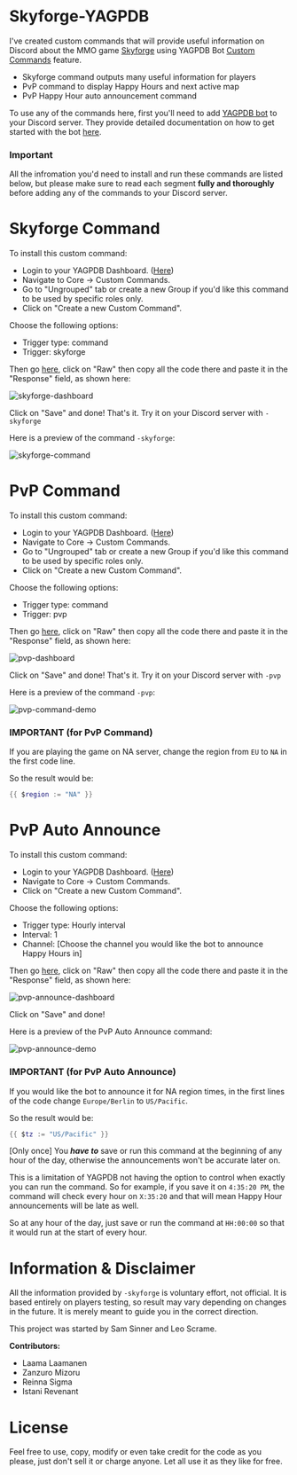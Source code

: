 # Skyforge-YAGPDB
I've created custom commands that will provide useful information on Discord about the MMO game [Skyforge](https://sf.my.games/en) using YAGPDB Bot [Custom Commands](https://docs.yagpdb.xyz/commands/custom-commands) feature.

- Skyforge command outputs many useful information for players
- PvP command to display Happy Hours and next active map
- PvP Happy Hour auto announcement command

To use any of the commands here, first you'll need to add [YAGPDB bot](https://yagpdb.xyz/) to your Discord server. They provide detailed documentation on how to get started with the bot [here](https://docs.yagpdb.xyz/getting-started).

### Important
All the infromation you'd need to install and run these commands are listed below, but please make sure to read each segment **fully and thoroughly** before adding any of the commands to your Discord server.

# Skyforge Command
To install this custom command:
- Login to your YAGPDB Dashboard. ([Here](https://yagpdb.xyz/manage))
- Navigate to Core -> Custom Commands.
- Go to "Ungrouped" tab or create a new Group if you'd like this command to be used by specific roles only.
- Click on "Create a new Custom Command".

Choose the following options:
- Trigger type: command
- Trigger: skyforge

Then go [here](https://github.com/Samillion/skyforge-yagpdb/blob/main/skyforge-command.go.tmpl), click on "Raw" then copy all the code there and paste it in the "Response" field, as shown here:

![skyforge-dashboard](https://i.imgur.com/HXHfqQE.jpeg)

Click on "Save" and done! That's it. Try it on your Discord server with `-skyforge`

Here is a preview of the command `-skyforge`:

![skyforge-command](https://i.imgur.com/IT1OEyy.jpeg)

# PvP Command
To install this custom command:
- Login to your YAGPDB Dashboard. ([Here](https://yagpdb.xyz/manage))
- Navigate to Core -> Custom Commands.
- Go to "Ungrouped" tab or create a new Group if you'd like this command to be used by specific roles only.
- Click on "Create a new Custom Command".

Choose the following options:
- Trigger type: command
- Trigger: pvp

Then go [here](https://github.com/Samillion/skyforge-yagpdb/blob/main/pvp-command.go.tmpl), click on "Raw" then copy all the code there and paste it in the "Response" field, as shown here:

![pvp-dashboard](https://i.imgur.com/rA28yr6.jpeg)

Click on "Save" and done! That's it. Try it on your Discord server with `-pvp`

Here is a preview of the command `-pvp`:

![pvp-command-demo](https://i.imgur.com/odZEIA9.jpeg)

### IMPORTANT (for PvP Command)
If you are playing the game on NA server, change the region from `EU` to `NA` in the first code line.

So the result would be:
```lua
{{ $region := "NA" }}
```

# PvP Auto Announce
To install this custom command:
- Login to your YAGPDB Dashboard. ([Here](https://yagpdb.xyz/manage))
- Navigate to Core -> Custom Commands.
- Click on "Create a new Custom Command".

Choose the following options:
- Trigger type: Hourly interval
- Interval: 1
- Channel: [Choose the channel you would like the bot to announce Happy Hours in]

Then go [here](https://github.com/Samillion/skyforge-yagpdb/blob/main/pvp-announce-interval.go.tmpl), click on "Raw" then copy all the code there and paste it in the "Response" field, as shown here:

![pvp-announce-dashboard](https://i.imgur.com/HcQDlRG.jpeg)

Click on "Save" and done!

Here is a preview of the PvP Auto Announce command:

![pvp-announce-demo](https://i.imgur.com/nccwol4.jpeg)

### IMPORTANT (for PvP Auto Announce)
If you would like the bot to announce it for NA region times, in the first lines of the code change `Europe/Berlin` to `US/Pacific`.

So the result would be:
```lua
{{ $tz := "US/Pacific" }}
```

[Only once] You ***have to*** save or run this command at the beginning of any hour of the day, otherwise the announcements won't be accurate later on.

This is a limitation of YAGPDB not having the option to control when exactly you can run the command. So for example, if you save it on `4:35:20 PM`, the command will check every hour on `X:35:20` and that will mean Happy Hour announcements will be late as well.

So at any hour of the day, just save or run the command at `HH:00:00` so that it would run at the start of every hour.

# Information & Disclaimer
All the information provided by `-skyforge` is voluntary effort, not official. It is based entirely on players testing, so result may vary depending on changes in the future. It is merely meant to guide you in the correct direction.

This project was started by Sam Sinner and Leo Scrame.

**Contributors:**
- Laama Laamanen
- Zanzuro Mizoru
- Reinna Sigma
- Istani Revenant

# License
Feel free to use, copy, modify or even take credit for the code as you please, just don't sell it or charge anyone. Let all use it as they like for free.
